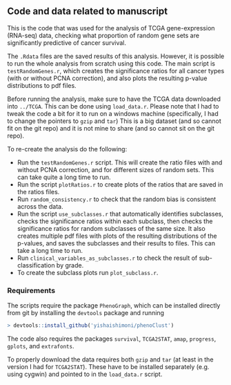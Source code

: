 ## Code and data related to manuscript

This is the code that was used for the analysis of TCGA gene-expression (RNA-seq) data, 
checking what proportion of random gene sets are significantly predictive of cancer survival.

The `.Rdata` files are the saved results of this analysis.
However, it is possible to run the whole analysis from scratch using this code.
The main script is `testRandomGenes.r`, which creates the significance ratios for all cancer types (with or without PCNA correction), 
and also plots the resulting p-value distributions to pdf files.

Before running the analysis, make sure to have the TCGA data downloaded into `../TCGA`.
This can be done using `load_data.r`. Please note that I had to tweak the code a bit for it to run on a windows machine 
(specifically, I had to change the pointers to `gzip` and `tar`)
This is a big dataset (and so cannot fit on the git repo) 
and it is not mine to share (and so cannot sit on the git repo).

To re-create the analysis do the following:
- Run the `testRandomGenes.r` script. This will create the ratio files with and without PCNA correction, and for different sizes of random sets.
  This can take quite a long time to run.
- Run the script `plotRatios.r` to create plots of the ratios that are saved in the ratios files.
- Run `random_consistency.r` to check that the random bias is consistent across the data.
- Run the script `use_subclasses.r` that automatically identifies subclasses, checks the significance ratios within each subclass, 
  then checks the significance ratios for random subclasses of the same size. 
  It also creates multiple pdf files with plots of the resulting distributions of the p-values, and saves the subclasses and their results to files.
  This can take a long time to run.
- Run `clinical_variables_as_subclasses.r` to check the result of sub-classification by grade.
- To create the subclass plots run `plot_subclass.r`.

### Requirements
The scripts require the package `PhenoGraph`, which can be installed directly from git by installing the `devtools` package and running
```R
> devtools::install_github('yishaishimoni/phenoClust')
```

The code also requires the packages `survival`, `TCGA2STAT`, `amap`, `progress`, `gplots`, and `extrafonts`.

To properly download the data requires both `gzip` and `tar` (at least in the version I had for `TCGA2STAT`).
These have to be installed separately (e.g. using cygwin) and pointed to in the `load_data.r` script.
